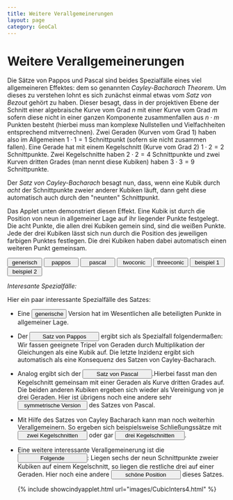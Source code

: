 ```yaml
---
title: Weitere Verallgemeinerungen
layout: page
category: GeoCal
---
```


# Weitere Verallgemeinerungen
<script language="JavaScript" type="text/javascript">
		function doScript(c)
		{
			cdy.evokeCS(c);
		};
               cc='"';
               Text0.val='exp(a*x)';
</script>

Die Sätze von Pappos und Pascal sind beides Spezialfälle eines viel allgemeineren Effektes:
dem so genannten *Cayley-Bacharach Theorem*. Um dieses zu verstehen lohnt es sich zunächst einmal etwas vom *Satz von Bezout* gehört zu haben.
Dieser besagt, dass in der projektiven Ebene der Schnitt  einer algebraische Kurve vom Grad $n$ mit einer Kurve vom Grad $m$ sofern diese nicht in einer ganzen Komponente
zusammenfallen aus $n\cdot m$ Punkten besteht (hierbei muss man komplexe  Nullstellen und Vielfachheiten entsprechend mitverrechnen). Zwei Geraden (Kurven vom Grad 1) haben also im Allgemeinen $1\cdot 1=1$ Schnittpunkt
(sofern sie nicht zusammen fallen). Eine Gerade  hat mit einem Kegelschnitt (Kurve vom Grad 2) $1\cdot 2=2$ Schnittpunkte. Zwei Kegelschnitte haben $2\cdot 2=4$ Schnittpunkte und zwei
Kurven dritten Grades  (man nennt diese Kubiken) haben $3\cdot 3=9$ Schnittpunkte.

Der *Satz von Cayley-Bacharach* besagt nun, dass, wenn eine Kubik durch *acht* der Schnittpunkte zweier anderer Kubiken läuft, dann geht diese automatisch auch durch den "neunten" Schnittpunkt.

Das Applet unten demonstriert diesen Effekt. Eine Kubik ist durch die Position von neun in allgemeiner Lage auf ihr liegender Punkte festgelegt.
Die acht Punkte, die allen drei Kubiken gemein sind, sind die weißen Punkte. Jede der drei Kubiken lässt sich nun durch die Position des jeweiligen farbigen Punktes
festlegen. Die drei Kubiken haben dabei automatisch einen weiteren Punkt gemeinsam.




<script type="text/javascript">
var statement=new Array()
statement[0]='(moveto(generic);)'
statement[1]='(moveto(pappos);)'
statement[2]='(moveto(pascal);)'
statement[3]='(moveto(twoconics);)'
statement[4]='(moveto(threeconics);)'
statement[5]='(moveto(nicecase1);)'
statement[6]='(moveto(nicecase2);)'
statement[7]='(moveto(otherpascal);)'
</script>
 <input type="button" value="generisch" style="width: 80px; " onclick="doScript(statement[0])" />
 <input type="button" value="pappos" style="width: 80px; " onclick="doScript(statement[1])" />
 <input type="button" value="pascal" style="width: 80px; " onclick="doScript(statement[2])" />
 <input type="button" value="twoconic" style="width: 80px; " onclick="doScript(statement[3])" />
 <input type="button" value="threeconic" style="width: 80px; " onclick="doScript(statement[4])" />
 <input type="button" value="beispiel 1" style="width: 80px; " onclick="doScript(statement[5])" />
 <input type="button" value="beispiel 2" style="width: 80px; " onclick="doScript(statement[6])" />

*Interesante Spezialfälle:*

Hier ein paar interessante Spezialfälle des Satzes:

   * Eine  <input type="button" value="generische" style="width: 80px; " onclick="doScript(statement[0])" /> Version hat im Wesentlichen alle beteiligten Punkte in allgemeiner Lage.

   * Der  <input type="button" value="Satz von Pappos" style="width: 160px; " onclick="doScript(statement[1])" /> ergibt sich als Spezialfall folgendermaßen: Wir fassen geeignete Tripel von Geraden durch Multiplikation der Gleichungen als eine Kubik auf. Die letzte Inzidenz ergibt sich automatisch als eine Konsequenz des Satzen von Cayley-Bacharach.

   * Analog ergibt sich der  <input type="button" value="Satz von Pascal" style="width: 160px; " onclick="doScript(statement[2])" />.Hierbei fasst man den Kegelschnitt gemeinsam mit einer Geraden als Kurve dritten Grades auf. Die beiden anderen Kubiken ergeben sich wieder als Vereinigung von je drei Geraden. Hier ist übrigens noch eine andere sehr <input type="button" value="symmetrische Version" style="width: 160px; " onclick="doScript(statement[7])" /> des Satzes von Pascal.

   * Mit Hilfe des Satzes von Cayley Bacharach kann man noch weiterhin Verallgemeinern. So ergeben sich beispielsweise Schließungssätze mit
      <input type="button" value="zwei Kegelschnitten" style="width: 160px; " onclick="doScript(statement[3])" /> oder gar <input type="button" value="drei Kegelschnitten" style="width: 160px; " onclick="doScript(statement[4])" />.

   * Eine weitere interessante Verallgemeinerung ist die <input type="button" value="Folgende" style="width: 160px; " onclick="doScript(statement[5])" />: Liegen sechs der neun Schnittpunkte zweier Kubiken auf einem Kegelschnitt, so liegen die restliche drei auf einer Geraden. Hier noch eine andere <input type="button" value="schöne Position" style="width: 160px; " onclick="doScript(statement[6])" /> dieses Satzes.

	 {% include showcindyapplet.html url="images/CubicInters4.html" %}
	 
